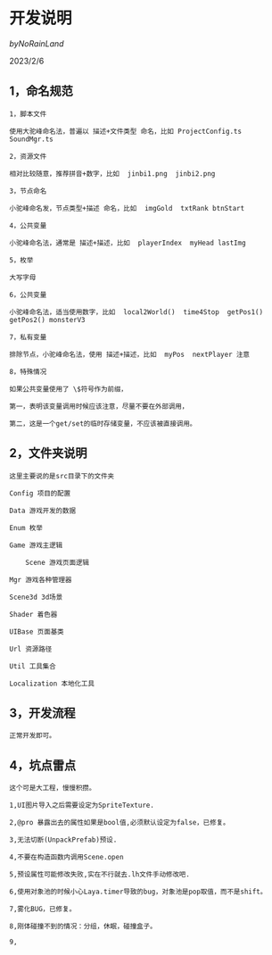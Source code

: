 # 开发说明

$by NoRainLand$

2023/2/6

## 1，命名规范

    1，脚本文件

    使用大驼峰命名法，普遍以 描述+文件类型 命名，比如 ProjectConfig.ts  SoundMgr.ts

    2，资源文件

    相对比较随意，推荐拼音+数字，比如  jinbi1.png  jinbi2.png

    3，节点命名

    小驼峰命名发，节点类型+描述 命名，比如  imgGold  txtRank btnStart

    4，公共变量

    小驼峰命名法，通常是 描述+描述，比如  playerIndex  myHead lastImg

    5，枚举

    大写字母

    6，公共变量

    小驼峰命名法，适当使用数字，比如  local2World()  time4Stop  getPos1() getPos2() monsterV3

    7，私有变量

    排除节点，小驼峰命名法，使用 描述+描述，比如  myPos  nextPlayer 注意

    8，特殊情况

    如果公共变量使用了 \$符号作为前缀，

    第一，表明该变量调用时候应该注意，尽量不要在外部调用，

    第二，这是一个get/set的临时存储变量，不应该被直接调用。

## 2，文件夹说明

    这里主要说的是src目录下的文件夹

    Config 项目的配置

    Data 游戏开发的数据

    Enum 枚举

    Game 游戏主逻辑

        Scene 游戏页面逻辑

    Mgr 游戏各种管理器

    Scene3d 3d场景

    Shader 着色器

    UIBase 页面基类

    Url 资源路径

    Util 工具集合

    Localization 本地化工具

## 3，开发流程

    正常开发即可。

## 4，坑点雷点

    这个可是大工程，慢慢积攒。

    1,UI图片导入之后需要设定为SpriteTexture.

    2,@pro 暴露出去的属性如果是bool值,必须默认设定为false，已修复。

    3,无法切断(UnpackPrefab)预设.

    4,不要在构造函数内调用Scene.open

    5,预设属性可能修改失败,实在不行就去.lh文件手动修改吧.

    6,使用对象池的时候小心Laya.timer导致的bug，对象池是pop取值，而不是shift。

    7,雾化BUG，已修复。

    8,刚体碰撞不到的情况：分组，休眠，碰撞盒子。

    9,
